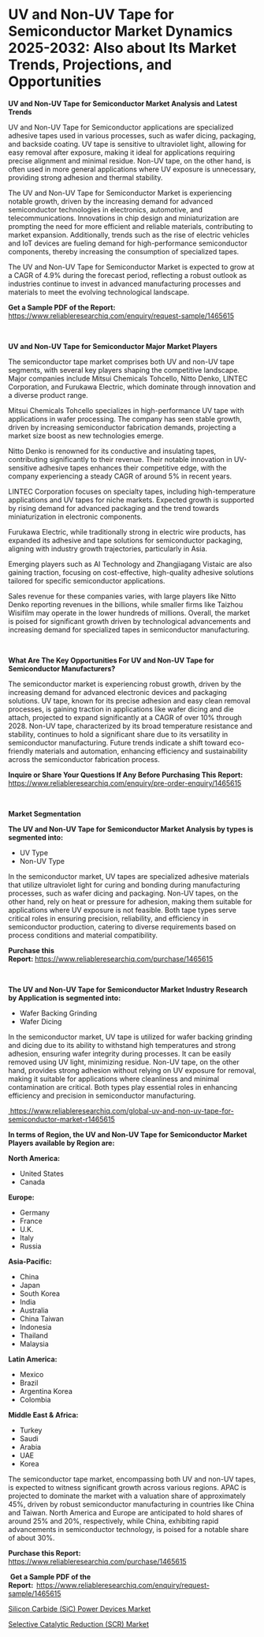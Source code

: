 <p><h1>UV and Non-UV Tape for Semiconductor Market Dynamics 2025-2032: Also about Its Market Trends, Projections, and Opportunities</h1></p><p><strong>UV and Non-UV Tape for Semiconductor Market Analysis and Latest Trends</strong></p>
<p><p>UV and Non-UV Tape for Semiconductor applications are specialized adhesive tapes used in various processes, such as wafer dicing, packaging, and backside coating. UV tape is sensitive to ultraviolet light, allowing for easy removal after exposure, making it ideal for applications requiring precise alignment and minimal residue. Non-UV tape, on the other hand, is often used in more general applications where UV exposure is unnecessary, providing strong adhesion and thermal stability.</p><p>The UV and Non-UV Tape for Semiconductor Market is experiencing notable growth, driven by the increasing demand for advanced semiconductor technologies in electronics, automotive, and telecommunications. Innovations in chip design and miniaturization are prompting the need for more efficient and reliable materials, contributing to market expansion. Additionally, trends such as the rise of electric vehicles and IoT devices are fueling demand for high-performance semiconductor components, thereby increasing the consumption of specialized tapes. </p><p>The UV and Non-UV Tape for Semiconductor Market is expected to grow at a CAGR of 4.9% during the forecast period, reflecting a robust outlook as industries continue to invest in advanced manufacturing processes and materials to meet the evolving technological landscape.</p></p>
<p><strong>Get a Sample PDF of the Report:&nbsp;</strong> <a href="https://www.reliableresearchiq.com/enquiry/request-sample/1465615?utm_campaign=1129&utm_medium=2&utm_source=Github&utm_content=ia&utm_term=01032025&utm_id=uv-and-non-uv-tape-for-semiconductor">https://www.reliableresearchiq.com/enquiry/request-sample/1465615</a></p>
<p>&nbsp;</p>
<p><strong>UV and Non-UV Tape for Semiconductor Major Market Players</strong></p>
<p><p>The semiconductor tape market comprises both UV and non-UV tape segments, with several key players shaping the competitive landscape. Major companies include Mitsui Chemicals Tohcello, Nitto Denko, LINTEC Corporation, and Furukawa Electric, which dominate through innovation and a diverse product range. </p><p>Mitsui Chemicals Tohcello specializes in high-performance UV tape with applications in wafer processing. The company has seen stable growth, driven by increasing semiconductor fabrication demands, projecting a market size boost as new technologies emerge.</p><p>Nitto Denko is renowned for its conductive and insulating tapes, contributing significantly to their revenue. Their notable innovation in UV-sensitive adhesive tapes enhances their competitive edge, with the company experiencing a steady CAGR of around 5% in recent years. </p><p>LINTEC Corporation focuses on specialty tapes, including high-temperature applications and UV tapes for niche markets. Expected growth is supported by rising demand for advanced packaging and the trend towards miniaturization in electronic components.</p><p>Furukawa Electric, while traditionally strong in electric wire products, has expanded its adhesive and tape solutions for semiconductor packaging, aligning with industry growth trajectories, particularly in Asia.</p><p>Emerging players such as AI Technology and Zhangjiagang Vistaic are also gaining traction, focusing on cost-effective, high-quality adhesive solutions tailored for specific semiconductor applications. </p><p>Sales revenue for these companies varies, with large players like Nitto Denko reporting revenues in the billions, while smaller firms like Taizhou Wisifilm may operate in the lower hundreds of millions. Overall, the market is poised for significant growth driven by technological advancements and increasing demand for specialized tapes in semiconductor manufacturing.</p></p>
<p>&nbsp;</p>
<p><strong>What Are The Key Opportunities For UV and Non-UV Tape for Semiconductor Manufacturers?</strong></p>
<p><p>The semiconductor market is experiencing robust growth, driven by the increasing demand for advanced electronic devices and packaging solutions. UV tape, known for its precise adhesion and easy clean removal processes, is gaining traction in applications like wafer dicing and die attach, projected to expand significantly at a CAGR of over 10% through 2028. Non-UV tape, characterized by its broad temperature resistance and stability, continues to hold a significant share due to its versatility in semiconductor manufacturing. Future trends indicate a shift toward eco-friendly materials and automation, enhancing efficiency and sustainability across the semiconductor fabrication process.</p></p>
<p><strong>Inquire or Share Your Questions If Any Before Purchasing This Report:</strong> <a href="https://www.reliableresearchiq.com/enquiry/pre-order-enquiry/1465615?utm_campaign=1129&utm_medium=2&utm_source=Github&utm_content=ia&utm_term=01032025&utm_id=uv-and-non-uv-tape-for-semiconductor">https://www.reliableresearchiq.com/enquiry/pre-order-enquiry/1465615</a></p>
<p>&nbsp;</p>
<p><strong>Market Segmentation</strong></p>
<p><strong>The UV and Non-UV Tape for Semiconductor Market Analysis by types is segmented into:</strong></p>
<p><ul><li>UV Type</li><li>Non-UV Type</li></ul></p>
<p><p>In the semiconductor market, UV tapes are specialized adhesive materials that utilize ultraviolet light for curing and bonding during manufacturing processes, such as wafer dicing and packaging. Non-UV tapes, on the other hand, rely on heat or pressure for adhesion, making them suitable for applications where UV exposure is not feasible. Both tape types serve critical roles in ensuring precision, reliability, and efficiency in semiconductor production, catering to diverse requirements based on process conditions and material compatibility.</p></p>
<p><strong>Purchase this Report:&nbsp;</strong><a href="https://www.reliableresearchiq.com/purchase/1465615?utm_campaign=1129&utm_medium=2&utm_source=Github&utm_content=ia&utm_term=01032025&utm_id=uv-and-non-uv-tape-for-semiconductor">https://www.reliableresearchiq.com/purchase/1465615</a></p>
<p>&nbsp;</p>
<p><strong>The UV and Non-UV Tape for Semiconductor Market Industry Research by Application is segmented into:</strong></p>
<p><ul><li>Wafer Backing Grinding</li><li>Wafer Dicing</li></ul></p>
<p><p>In the semiconductor market, UV tape is utilized for wafer backing grinding and dicing due to its ability to withstand high temperatures and strong adhesion, ensuring wafer integrity during processes. It can be easily removed using UV light, minimizing residue. Non-UV tape, on the other hand, provides strong adhesion without relying on UV exposure for removal, making it suitable for applications where cleanliness and minimal contamination are critical. Both types play essential roles in enhancing efficiency and precision in semiconductor manufacturing.</p></p>
<p><a href="https://www.reliableresearchiq.com/global-uv-and-non-uv-tape-for-semiconductor-market-r1465615?utm_campaign=1129&utm_medium=2&utm_source=Github&utm_content=ia&utm_term=01032025&utm_id=uv-and-non-uv-tape-for-semiconductor">&nbsp;https://www.reliableresearchiq.com/global-uv-and-non-uv-tape-for-semiconductor-market-r1465615</a></p>
<p><strong>In terms of Region, the UV and Non-UV Tape for Semiconductor Market Players available by Region are:</strong></p>
<p>
    <p> <strong> North America: </strong>
        <ul>
            <li>United States</li>
            <li>Canada</li>
        </ul>
        </p> 
    <p> <strong> Europe: </strong>
        <ul>
            <li>Germany</li>
            <li>France</li>
            <li>U.K.</li>
            <li>Italy</li>
            <li>Russia</li>
        </ul>
        </p> 
    <p> <strong> Asia-Pacific: </strong>
        <ul>
            <li>China</li>
            <li>Japan</li>
            <li>South Korea</li>
            <li>India</li>
            <li>Australia</li>
            <li>China Taiwan</li>
            <li>Indonesia</li>
            <li>Thailand</li>
            <li>Malaysia</li>
        </ul>
        </p> 
    <p> <strong> Latin America: </strong>
        <ul>
            <li>Mexico</li>
            <li>Brazil</li>
            <li>Argentina Korea</li>
            <li>Colombia</li>
        </ul>
        </p> 
    <p> <strong> Middle East & Africa: </strong>
        <ul>
            <li>Turkey</li>
            <li>Saudi</li>
            <li>Arabia</li>
            <li>UAE</li>
            <li>Korea</li>
        </ul>
    </p>
    </p>
<p><p>The semiconductor tape market, encompassing both UV and non-UV tapes, is expected to witness significant growth across various regions. APAC is projected to dominate the market with a valuation share of approximately 45%, driven by robust semiconductor manufacturing in countries like China and Taiwan. North America and Europe are anticipated to hold shares of around 25% and 20%, respectively, while China, exhibiting rapid advancements in semiconductor technology, is poised for a notable share of about 30%.</p></p>
<p><strong>Purchase this Report: </strong><a href="https://www.reliableresearchiq.com/purchase/1465615?utm_campaign=1129&utm_medium=2&utm_source=Github&utm_content=ia&utm_term=01032025&utm_id=uv-and-non-uv-tape-for-semiconductor">https://www.reliableresearchiq.com/purchase/1465615</a></p>
<p>&nbsp;<strong>Get a Sample PDF of the Report:&nbsp;&nbsp;</strong><a href="https://www.reliableresearchiq.com/enquiry/request-sample/1465615?utm_campaign=1129&utm_medium=2&utm_source=Github&utm_content=ia&utm_term=01032025&utm_id=uv-and-non-uv-tape-for-semiconductor">https://www.reliableresearchiq.com/enquiry/request-sample/1465615</a></p>
<p><strong></strong></p>
<p><p><a href="https://github.com/gasikcalbos8/Market-Research-Report-List-1/blob/main/silicon-carbide-sic-power-devices-market.md?utm_campaign=1129&utm_medium=2&utm_source=Github&utm_content=ia&utm_term=01032025&utm_id=uv-and-non-uv-tape-for-semiconductor">Silicon Carbide (SiC) Power Devices Market</a></p><p><a href="https://github.com/vaduzunny/Market-Research-Report-List-1/blob/main/selective-catalytic-reduction-scr-market.md?utm_campaign=1129&utm_medium=2&utm_source=Github&utm_content=ia&utm_term=01032025&utm_id=uv-and-non-uv-tape-for-semiconductor">Selective Catalytic Reduction (SCR) Market</a></p></p>